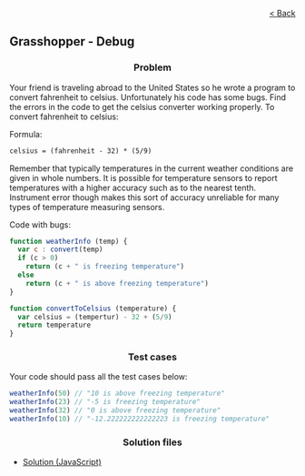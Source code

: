 <p align="right">
  <a href="../home.md">< Back</a>
</p>

<h2>Grasshopper - Debug</h2>

<h3 align="center">Problem</h3>

<p>Your friend is traveling abroad to the United States so he wrote a program to convert fahrenheit to celsius. Unfortunately his code has some bugs. Find the errors in the code to get the celsius converter working properly. To convert fahrenheit to celsius:</p>

<p>Formula:</p>

```md
celsius = (fahrenheit - 32) * (5/9)
```
<p>Remember that typically temperatures in the current weather conditions are given in whole numbers. It is possible for temperature sensors to report temperatures with a higher accuracy such as to the nearest tenth. Instrument error though makes this sort of accuracy unreliable for many types of temperature measuring sensors.</p>

<p>Code with bugs:</p>

```js
function weatherInfo (temp) {
  var c : convert(temp)
  if (c > 0)
    return (c + " is freezing temperature")
  else
    return (c + " is above freezing temperature")
}

function convertToCelsius (temperature) {
  var celsius = (tempertur) - 32 + (5/9)
  return temperature
}
```

<h3 align="center">Test cases</h3>

<p>Your code should pass all the test cases below:</p>

```js
weatherInfo(50) // "10 is above freezing temperature"
weatherInfo(23) // "-5 is freezing temperature"
weatherInfo(32) // "0 is above freezing temperature"
weatherInfo(10) // "-12.222222222222223 is freezing temperature"
```

<h3 align="center">Solution files</h3>

- [Solution (JavaScript)](./solution.js)